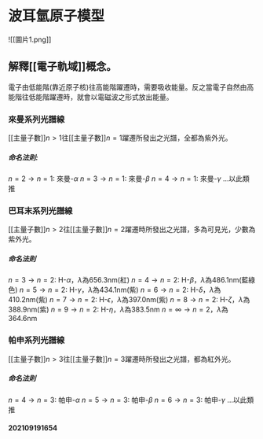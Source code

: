 # 波耳氫原子模型
![[圖片1.png]]
## 解釋[[電子軌域]]概念。
電子由低能階(靠近原子核)往高能階躍遷時，需要吸收能量。反之當電子自然由高能階往低能階躍遷時，就會以電磁波之形式放出能量。
### 來曼系列光譜線
[[主量子數]]$n>1$往[[主量子數]]$n=1$躍遷所發出之光譜，全都為紫外光。
##### 命名法則:
$n=2\rightarrow n=1$: 來曼-$\alpha$
$n=3\rightarrow n=1$: 來曼-$\beta$
$n=4\rightarrow n=1$: 來曼-$\gamma$
...以此類推
### 巴耳末系列光譜線
[[主量子數]]$n>2$往[[主量子數]]$n=2$躍遷時所發出之光譜，多為可見光，少數為紫外光。
##### 命名法則
$n=3\rightarrow n=2$: H-$\alpha$，$\lambda$為656.3nm(紅)
$n=4\rightarrow n=2$: H-$\beta$，$\lambda$為486.1nm(藍綠色)
$n=5\rightarrow n=2$: H-$\gamma$，$\lambda$為434.1nm(紫)
$n=6\rightarrow n=2$: H-$\delta$，$\lambda$為410.2nm(紫)
$n=7\rightarrow n=2$: H-$\epsilon$，$\lambda$為397.0nm(紫)
$n=8\rightarrow n=2$: H-$\zeta$，$\lambda$為388.9nm(紫)
$n=9\rightarrow n=2$: H-$\eta$，$\lambda$為383.5nm
$n=\infty \rightarrow n=2$，$\lambda$為364.6nm
### 帕申系列光譜線
[[主量子數]]$n>3$往[[主量子數]]$n=3$躍遷時所發出之光譜，都為紅外光。
##### 命名法則
$n=4\rightarrow n=3$: 帕申-$\alpha$
$n=5\rightarrow n=3$: 帕申-$\beta$
$n=6\rightarrow n=3$: 帕申-$\gamma$
...以此類推

#### 202109191654